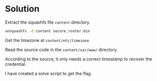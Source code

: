 # Solution

Extract the squashfs file `content` directory.
```bash
unsquashfs -d content secure_router.bin
```

Get the timezone at `content/etc/timezone`

Read the source code in the `content/var/www/` directory.

According to the source, it only needs a correct timestamp to recover the credential.

I have created a solve script to get the flag.
